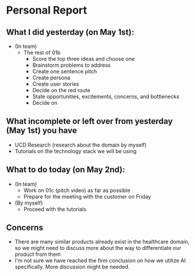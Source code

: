 # Personal Report
## What I did yesterday (on May 1st):
- (In team)
    - The rest of 01b
        - Score the top three ideas and choose one
        - Brainstorm problems to address
        - Create one sentence pitch
        - Create persona
        - Create user stories
        - Decide on the red route
        - State opportunities, excitements, concerns, and bottlenecks
        - Decide on

## What incomplete or left over from yesterday (May 1st) you have
- UCD Research (research about the domain by myself)
- Tutorials on the technology stack we will be using

## What to do today (on May 2nd):
- (In team)
    - Work on 01c (pitch video) as far as possible
    - Prepare for the meeting with the customer on Friday
- (By myself)
    - Proceed with the tutorials

## Concerns
- There are many similar products already exist in the healthcare domain, so we might need to discuss more about the way to differentiate our product from them
- I'm not sure we have reached the firm conclusion on how we utilize AI specifically. More discussion might be needed.